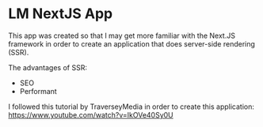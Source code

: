 # LM NextJS App

This app was created so that I may get more familiar with the Next.JS framework in order to create an application that does server-side rendering (SSR).

The advantages of SSR:
- SEO
- Performant

I followed this tutorial by TraverseyMedia in order to create this application: https://www.youtube.com/watch?v=IkOVe40Sy0U
